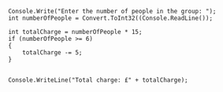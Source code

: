         Console.Write("Enter the number of people in the group: ");
        int numberOfPeople = Convert.ToInt32((Console.ReadLine());

        int totalCharge = numberOfPeople * 15;
        if (numberOfPeople >= 6)
        {
            totalCharge -= 5;
        }
        
        
        Console.WriteLine("Total charge: £" + totalCharge);
